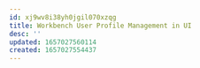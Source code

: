 ```yaml
---
id: xj9wv8i38yh0jgil070xzqg
title: Workbench User Profile Management in UI
desc: ''
updated: 1657027560114
created: 1657027554437
---
```


